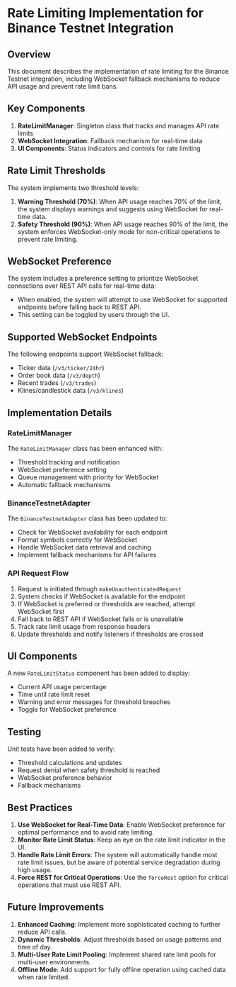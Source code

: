 # Rate Limiting Implementation for Binance Testnet Integration

## Overview

This document describes the implementation of rate limiting for the Binance Testnet integration, including WebSocket fallback mechanisms to reduce API usage and prevent rate limit bans.

## Key Components

1. **RateLimitManager**: Singleton class that tracks and manages API rate limits
2. **WebSocket Integration**: Fallback mechanism for real-time data
3. **UI Components**: Status indicators and controls for rate limiting

## Rate Limit Thresholds

The system implements two threshold levels:

1. **Warning Threshold (70%)**: When API usage reaches 70% of the limit, the system displays warnings and suggests using WebSocket for real-time data.
2. **Safety Threshold (90%)**: When API usage reaches 90% of the limit, the system enforces WebSocket-only mode for non-critical operations to prevent rate limiting.

## WebSocket Preference

The system includes a preference setting to prioritize WebSocket connections over REST API calls for real-time data:

- When enabled, the system will attempt to use WebSocket for supported endpoints before falling back to REST API.
- This setting can be toggled by users through the UI.

## Supported WebSocket Endpoints

The following endpoints support WebSocket fallback:

- Ticker data (`/v3/ticker/24hr`)
- Order book data (`/v3/depth`)
- Recent trades (`/v3/trades`)
- Klines/candlestick data (`/v3/klines`)

## Implementation Details

### RateLimitManager

The `RateLimitManager` class has been enhanced with:

- Threshold tracking and notification
- WebSocket preference setting
- Queue management with priority for WebSocket
- Automatic fallback mechanisms

### BinanceTestnetAdapter

The `BinanceTestnetAdapter` class has been updated to:

- Check for WebSocket availability for each endpoint
- Format symbols correctly for WebSocket
- Handle WebSocket data retrieval and caching
- Implement fallback mechanisms for API failures

### API Request Flow

1. Request is initiated through `makeUnauthenticatedRequest`
2. System checks if WebSocket is available for the endpoint
3. If WebSocket is preferred or thresholds are reached, attempt WebSocket first
4. Fall back to REST API if WebSocket fails or is unavailable
5. Track rate limit usage from response headers
6. Update thresholds and notify listeners if thresholds are crossed

## UI Components

A new `RateLimitStatus` component has been added to display:

- Current API usage percentage
- Time until rate limit reset
- Warning and error messages for threshold breaches
- Toggle for WebSocket preference

## Testing

Unit tests have been added to verify:

- Threshold calculations and updates
- Request denial when safety threshold is reached
- WebSocket preference behavior
- Fallback mechanisms

## Best Practices

1. **Use WebSocket for Real-Time Data**: Enable WebSocket preference for optimal performance and to avoid rate limiting.
2. **Monitor Rate Limit Status**: Keep an eye on the rate limit indicator in the UI.
3. **Handle Rate Limit Errors**: The system will automatically handle most rate limit issues, but be aware of potential service degradation during high usage.
4. **Force REST for Critical Operations**: Use the `forceRest` option for critical operations that must use REST API.

## Future Improvements

1. **Enhanced Caching**: Implement more sophisticated caching to further reduce API calls.
2. **Dynamic Thresholds**: Adjust thresholds based on usage patterns and time of day.
3. **Multi-User Rate Limit Pooling**: Implement shared rate limit pools for multi-user environments.
4. **Offline Mode**: Add support for fully offline operation using cached data when rate limited.
